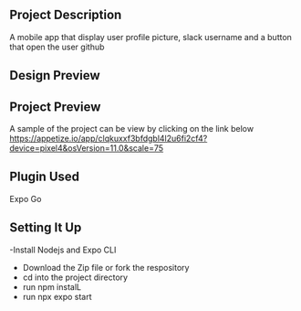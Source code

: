 ## Project Description
A mobile app that display user profile picture, slack username and a button that open the user github

## Design Preview

## Project Preview
A sample of the project can be view by clicking on the link below 
https://appetize.io/app/clqkuxxf3bfdgbl4l2u6fi2cf4?device=pixel4&osVersion=11.0&scale=75
## Plugin Used
Expo Go
## Setting It Up
-Install Nodejs and Expo CLI
- Download the Zip file or fork the respository
- cd into the project directory
- run npm instalL
- run npx expo start

